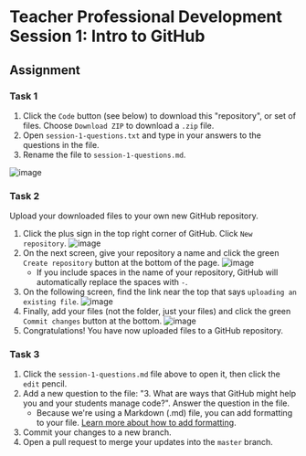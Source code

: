 # Teacher Professional Development Session 1: Intro to GitHub

## Assignment

### Task 1
1. Click the `Code` button (see below) to download this "repository", or set of files. Choose `Download ZIP` to download a `.zip` file.
2. Open `session-1-questions.txt` and type in your answers to the questions in the file.
3. Rename the file to `session-1-questions.md`.

![image](https://user-images.githubusercontent.com/2359538/93855504-3b0c6100-fc7d-11ea-91ef-0859caf7fcb9.png)

### Task 2
Upload your downloaded files to your own new GitHub repository.
1. Click the plus sign in the top right corner of GitHub. Click `New repository`.
    ![image](https://user-images.githubusercontent.com/62277385/95249722-bc680580-07de-11eb-8236-18f2af2a2acc.png)
2. On the next screen, give your repository a name and click the green `Create repository` button at the bottom of the page.
![image](https://user-images.githubusercontent.com/62277385/95250084-3c8e6b00-07df-11eb-8c69-4c4bead7312f.png)
   - If you include spaces in the name of your repository, GitHub will automatically replace the spaces with `-`.
3. On the following screen, find the link near the top that says `uploading an existing file`.
![image](https://user-images.githubusercontent.com/62277385/95250288-85462400-07df-11eb-855c-d744e889ab3e.png)
4. Finally, add your files (not the folder, just your files) and click the green `Commit changes` button at the bottom.
![image](https://user-images.githubusercontent.com/62277385/95250509-d0f8cd80-07df-11eb-8da3-caae02e2773c.png)
5. Congratulations! You have now uploaded files to a GitHub repository.

### Task 3
1. Click the `session-1-questions.md` file above to open it, then click the `edit` pencil. 
2. Add a new question to the file: "3. What are ways that GitHub might help you and your students manage code?". Answer the question in the file.
    * Because we're using a Markdown (.md) file, you can add formatting to your file. [Learn more about how to add formatting](https://guides.github.com/features/mastering-markdown/).
3. Commit your changes to a new branch.
4. Open a pull request to merge your updates into the `master` branch.
